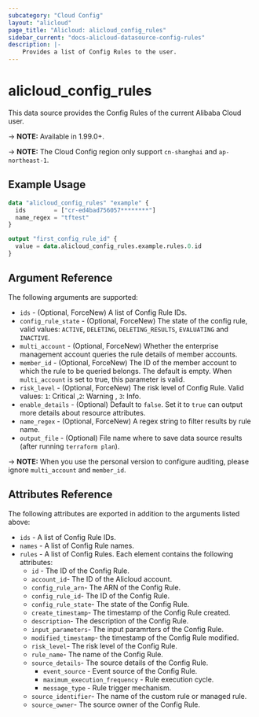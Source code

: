 ```yaml
---
subcategory: "Cloud Config"
layout: "alicloud"
page_title: "Alicloud: alicloud_config_rules"
sidebar_current: "docs-alicloud-datasource-config-rules"
description: |-
    Provides a list of Config Rules to the user.
---
```


# alicloud\_config\_rules

This data source provides the Config Rules of the current Alibaba Cloud user.

-> **NOTE:**  Available in 1.99.0+.

-> **NOTE:** The Cloud Config region only support `cn-shanghai` and `ap-northeast-1`.

## Example Usage

```terraform
data "alicloud_config_rules" "example" {
  ids        = ["cr-ed4bad756057********"]
  name_regex = "tftest"
}

output "first_config_rule_id" {
  value = data.alicloud_config_rules.example.rules.0.id
}
```

## Argument Reference

The following arguments are supported:

* `ids` - (Optional, ForceNew) A list of Config Rule IDs.
* `config_rule_state` - (Optional, ForceNew) The state of the config rule, valid values: `ACTIVE`, `DELETING`, `DELETING_RESULTS`, `EVALUATING` and `INACTIVE`. 
* `multi_account` - (Optional, ForceNew) Whether the enterprise management account queries the rule details of member accounts.
* `member_id` - (Optional, ForceNew) The ID of the member account to which the rule to be queried belongs. The default is empty. When `multi_account` is set to true, this parameter is valid.
* `risk_level` - (Optional, ForceNew) The risk level of Config Rule. Valid values: `1`: Critical ,`2`: Warning , `3`: Info.
* `enable_details` - (Optional) Default to `false`. Set it to `true` can output more details about resource attributes.
* `name_regex` - (Optional, ForceNew) A regex string to filter results by rule name.
* `output_file` - (Optional) File name where to save data source results (after running `terraform plan`).

-> **NOTE:** When you use the personal version to configure auditing, please ignore `multi_account` and `member_id`.

## Attributes Reference

The following attributes are exported in addition to the arguments listed above:

* `ids` - A list of Config Rule IDs.
* `names` - A list of Config Rule names.
* `rules` - A list of Config Rules. Each element contains the following attributes:
    * `id` - The ID of the Config Rule.
    * `account_id`- The ID of the Alicloud account.
    * `config_rule_arn`- The ARN of the Config Rule.
    * `config_rule_id`- The ID of the Config Rule.
    * `config_rule_state`- The state of the Config Rule.
    * `create_timestamp`- The timestamp of the Config Rule created.
    * `description`- The description of the Config Rule.
    * `input_parameters`- The input paramrters of the Config Rule.
    * `modified_timestamp`- the timestamp of the Config Rule modified.
    * `risk_level`- The risk level of the Config Rule.
    * `rule_name`- The name of the Config Rule.
    * `source_details`- The source details of the Config Rule.
        * `event_source` - Event source of the Config Rule.
        * `maximum_execution_frequency` - Rule execution cycle.
        * `message_type` - Rule trigger mechanism.
    * `source_identifier`- The name of the custom rule or managed rule.
    * `source_owner`- The source owner of the Config Rule.
